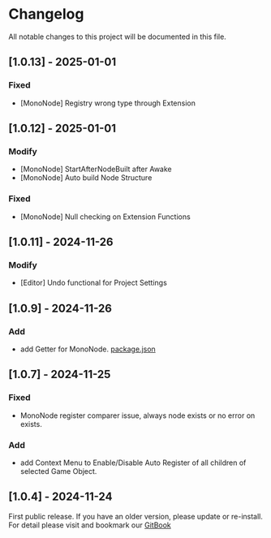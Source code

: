 ﻿# Changelog

All notable changes to this project will be documented in this file.

## [1.0.13] - 2025-01-01

### Fixed
- [MonoNode] Registry wrong type through Extension

## [1.0.12] - 2025-01-01

### Modify
- [MonoNode] StartAfterNodeBuilt after Awake
- [MonoNode] Auto build Node Structure

### Fixed
- [MonoNode] Null checking on Extension Functions

## [1.0.11] - 2024-11-26

### Modify
- [Editor] Undo functional for Project Settings

## [1.0.9] - 2024-11-26

### Add
- add Getter for MonoNode.
[package.json](package.json)
## [1.0.7] - 2024-11-25

### Fixed
- MonoNode register comparer issue, always node exists or no error on exists.

### Add
- add Context Menu to Enable/Disable Auto Register of all children of selected Game Object. 

## [1.0.4] - 2024-11-24

First public release. If you have an older version, please update or re-install.   
For detail please visit and bookmark our [GitBook](https://aceland-workshop.gitbook.io/aceland-unity-packages/)